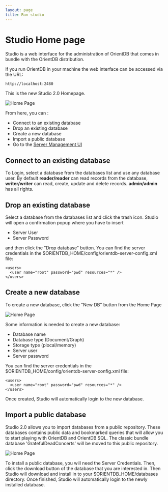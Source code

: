 ```yaml
---
layout: page
title: Run studio
---
```


# Studio Home page

Studio is a web interface for the administration of OrientDB that comes in bundle with the OrientDB distribution.

If you run OrientDB in your machine the web interface can be accessed via the URL:

```
http://localhost:2480
```


This is the new Studio 2.0 Homepage.

![Home Page](../images/login.png)

From here, you can :

* Connect to an existing database
* Drop an existing database
* Create a new database
* Import a public database
* Go to the [Server Management UI](Server-Management.md)


## Connect to an existing database

To Login, select a database from the databases list and use any database user. By default **reader/reader** can read records from the database, **writer/writer** can read, create, update and delete records. **admin/admin** has all rights.

## Drop an existing database

Select a database from the databases list and click the trash icon.
Studio will open a confirmation popup where you have to insert

* Server User
* Server Password

and then click the "Drop database" button.
You can find the server credentials in the
$ORIENTDB_HOME/config/orientdb-server-config.xml file:
```
<users>
  <user name="root" password="pwd" resources="*" />
</users>
```
## Create a new database

To create a new database, click the "New DB" button from the Home Page

![Home Page](../images/newDb.png)

Some information is needed to create a new database:

* Database name
* Database type (Document/Graph)
* Storage type (plocal/memory)
* Server user
* Server password

You can find the server credentials in the
$ORIENTDB_HOME/config/orientdb-server-config.xml file:
```
<users>
  <user name="root" password="pwd" resources="*" />
</users>
```
Once created, Studio will automatically login to the new database.

## Import a public database

Studio 2.0 allows you to import databases from a public repository.
These databases contains public data and bookmarked queries that will allow you to start
playing with OrientDB and OrientDB SQL. The classic bundle database 'GratefulDeadConcerts' will be moved to this public repository.

![Home Page](../images/importPublic.png)

To install a public database, you will need the Server Credentials.
Then, click the download button of the database that you are interested in.
Then Studio will download and install in to your $ORIENTDB_HOME/databases directory.
Once finished, Studio will automatically login to the newly installed database.
